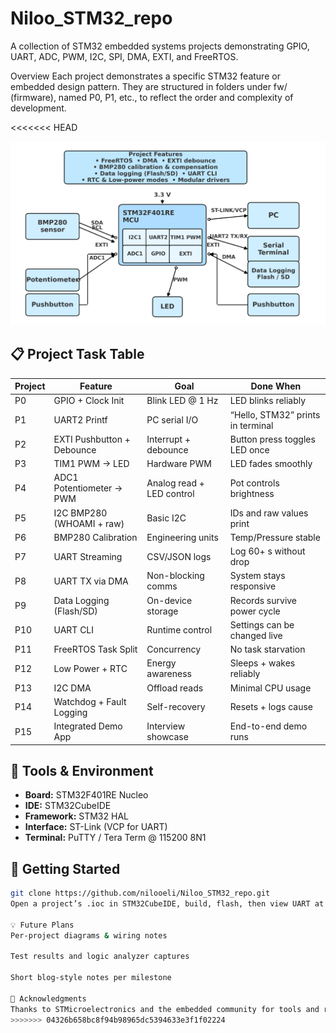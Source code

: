 # Niloo_STM32_repo
A collection of STM32 embedded systems projects demonstrating GPIO, UART, ADC, PWM, I2C, SPI, DMA, EXTI, and FreeRTOS.

Overview
Each project demonstrates a specific STM32 feature or embedded design pattern. They are structured in folders under fw/ (firmware), named P0, P1, etc., to reflect the order and complexity of development.

<<<<<<< HEAD

![System Diagram](docs/System_Diagram.png)

## 📋 Project Task Table
| Project | Feature | Goal | Done When |
|---|---|---|---|
| P0 | GPIO + Clock Init | Blink LED @ 1 Hz | LED blinks reliably |
| P1 | UART2 Printf | PC serial I/O | “Hello, STM32” prints in terminal |
| P2 | EXTI Pushbutton + Debounce | Interrupt + debounce | Button press toggles LED once |
| P3 | TIM1 PWM → LED | Hardware PWM | LED fades smoothly |
| P4 | ADC1 Potentiometer → PWM | Analog read + LED control | Pot controls brightness |
| P5 | I2C BMP280 (WHOAMI + raw) | Basic I2C | IDs and raw values print |
| P6 | BMP280 Calibration | Engineering units | Temp/Pressure stable |
| P7 | UART Streaming | CSV/JSON logs | Log 60+ s without drop |
| P8 | UART TX via DMA | Non-blocking comms | System stays responsive |
| P9 | Data Logging (Flash/SD) | On-device storage | Records survive power cycle |
| P10 | UART CLI | Runtime control | Settings can be changed live |
| P11 | FreeRTOS Task Split | Concurrency | No task starvation |
| P12 | Low Power + RTC | Energy awareness | Sleeps + wakes reliably |
| P13 | I2C DMA | Offload reads | Minimal CPU usage |
| P14 | Watchdog + Fault Logging | Self-recovery | Resets + logs cause |
| P15 | Integrated Demo App | Interview showcase | End-to-end demo runs |

## 🧰 Tools & Environment
- **Board:** STM32F401RE Nucleo  
- **IDE:** STM32CubeIDE  
- **Framework:** STM32 HAL  
- **Interface:** ST-Link (VCP for UART)  
- **Terminal:** PuTTY / Tera Term @ 115200 8N1

## 🏁 Getting Started
```bash
git clone https://github.com/nilooeli/Niloo_STM32_repo.git
Open a project’s .ioc in STM32CubeIDE, build, flash, then view UART at 115200 8N1.

💡 Future Plans
Per-project diagrams & wiring notes

Test results and logic analyzer captures

Short blog-style notes per milestone

🙏 Acknowledgments
Thanks to STMicroelectronics and the embedded community for tools and resources.
>>>>>>> 04326b658bc8f94b98965dc5394633e3f1f02224
